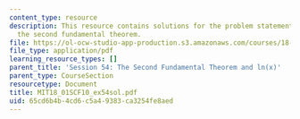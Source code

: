 ```yaml
---
content_type: resource
description: This resource contains solutions for the problem statements related to
  the second fundamental theorem.
file: https://ol-ocw-studio-app-production.s3.amazonaws.com/courses/18-01sc-single-variable-calculus-fall-2010/65cd6b4b4cd6c5a49383ca3254fe8aed_MIT18_01SCF10_ex54sol.pdf
file_type: application/pdf
learning_resource_types: []
parent_title: 'Session 54: The Second Fundamental Theorem and ln(x)'
parent_type: CourseSection
resourcetype: Document
title: MIT18_01SCF10_ex54sol.pdf
uid: 65cd6b4b-4cd6-c5a4-9383-ca3254fe8aed
---
```

